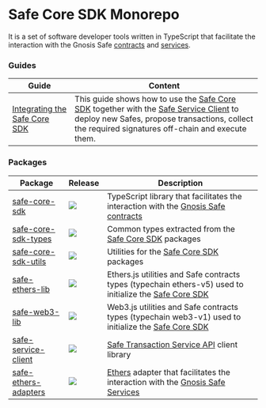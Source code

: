 # Safe Core SDK Monorepo

It is a set of software developer tools written in TypeScript that facilitate the interaction with the Gnosis Safe [contracts](https://github.com/safe-global/safe-contracts) and [services](https://github.com/safe-global/safe-transaction-service).

### Guides <a href="#guides" id="guides"></a>

| Guide                                                                                                                             | Content                                                                                                                                                                                                                                                                                                                                                            |
| --------------------------------------------------------------------------------------------------------------------------------- | ------------------------------------------------------------------------------------------------------------------------------------------------------------------------------------------------------------------------------------------------------------------------------------------------------------------------------------------------------------------ |
| ​[Integrating the Safe Core SDK](https://github.com/safe-global/safe-core-sdk/blob/main/guides/integrating-the-safe-core-sdk.md)​ | This guide shows how to use the [Safe Core SDK](https://github.com/safe-global/safe-core-sdk/tree/main/packages/safe-core-sdk) together with the [Safe Service Client](https://github.com/safe-global/safe-core-sdk/tree/main/packages/safe-service-client) to deploy new Safes, propose transactions, collect the required signatures off-chain and execute them. |

### Packages <a href="#packages" id="packages"></a>

| Package                                                                                                                                                         | Release                                                                                                                                                                                                                                                                                                      | Description                                                                                                                                                                                |
| --------------------------------------------------------------------------------------------------------------------------------------------------------------- | ------------------------------------------------------------------------------------------------------------------------------------------------------------------------------------------------------------------------------------------------------------------------------------------------------------ | ------------------------------------------------------------------------------------------------------------------------------------------------------------------------------------------ |
| [safe-core-sdk](https://github.com/safe-global/safe-core-sdk/tree/main/packages/safe-core-sdk)                                                                  | ​​​[​![](https://camo.githubusercontent.com/19147c4a75d901dba6558ccfee53e26ba37f8a3a5cd712dc9af7850e31669428/68747470733a2f2f62616467652e667572792e696f2f6a732f253430676e6f7369732e706d253246736166652d636f72652d73646b2e737667)​](https://badge.fury.io/js/%40gnosis.pm%2Fsafe-core-sdk)​                   | TypeScript library that facilitates the interaction with the [Gnosis Safe contracts](https://github.com/safe-global/safe-contracts)​​                                                      |
| [safe-core-sdk-types](https://github.com/safe-global/safe-core-sdk/tree/main/packages/safe-core-sdk-types)                                                      | ​​[​![](https://camo.githubusercontent.com/04b0bf621b96568b581a78cb15b14e7c41ebd0f63e8bd30923cd5002dc7643f7/68747470733a2f2f62616467652e667572792e696f2f6a732f253430676e6f7369732e706d253246736166652d636f72652d73646b2d74797065732e737667)​](https://badge.fury.io/js/%40gnosis.pm%2Fsafe-core-sdk-types)   | Common types extracted from the [Safe Core SDK](https://github.com/safe-global/safe-core-sdk/tree/main/packages) packages​                                                                 |
| ​[safe-core-sdk-utils](https://github.com/safe-global/safe-core-sdk/tree/main/packages/safe-core-sdk-utils)                                                     | ​​[​![](https://camo.githubusercontent.com/80f6ae8a9a238a7945715a801c7b175dc1935bd7c2ba107af195add19f9cccf5/68747470733a2f2f62616467652e667572792e696f2f6a732f253430676e6f7369732e706d253246736166652d636f72652d73646b2d7574696c732e737667)​](https://badge.fury.io/js/%40gnosis.pm%2Fsafe-core-sdk-utils)​  | Utilities for the [Safe Core SDK](https://github.com/safe-global/safe-core-sdk/tree/main/packages) packages​                                                                               |
| [safe-ethers-lib](https://github.com/safe-global/safe-core-sdk/tree/main/packages/safe-ethers-lib)[​](https://badge.fury.io/js/%40gnosis.pm%2Fsafe-ethers-lib)​ | ​​[​![](https://camo.githubusercontent.com/d66876aabb982598d1b45cfb1f189152c6ce3b21c80a70294407a6643fff8388/68747470733a2f2f62616467652e667572792e696f2f6a732f253430676e6f7369732e706d253246736166652d6574686572732d6c69622e737667)](https://badge.fury.io/js/%40gnosis.pm%2Fsafe-ethers-lib)                | Ethers.js utilities and Safe contracts types (typechain ethers-v5) used to initialize the [Safe Core SDK](https://github.com/safe-global/safe-core-sdk/tree/main/packages/safe-core-sdk)​​ |
| [safe-web3-lib](https://github.com/safe-global/safe-core-sdk/tree/main/packages/safe-web3-lib)                                                                  | ​​[​![](https://camo.githubusercontent.com/384c10c1be148ea5f3064e34fcf65961a5995632b487027f70564fd0c4960b98/68747470733a2f2f62616467652e667572792e696f2f6a732f253430676e6f7369732e706d253246736166652d776562332d6c69622e737667)​](https://badge.fury.io/js/%40gnosis.pm%2Fsafe-web3-lib)​                    | Web3.js utilities and Safe contracts types (typechain web3-v1) used to initialize the [Safe Core SDK](https://github.com/safe-global/safe-core-sdk/tree/main/packages/safe-core-sdk)       |
| ​​[safe-service-client](https://github.com/safe-global/safe-core-sdk/tree/main/packages/safe-service-client)                                                    | ​​[​![](https://camo.githubusercontent.com/0029846ff55fff05d4984771dc5f22ad3af526fdee0c91409286d5c53d08aefa/68747470733a2f2f62616467652e667572792e696f2f6a732f253430676e6f7369732e706d253246736166652d736572766963652d636c69656e742e737667)​](https://badge.fury.io/js/%40gnosis.pm%2Fsafe-service-client)​​ | [Safe Transaction Service API](https://github.com/safe-global/safe-transaction-service) client library                                                                                     |
| ​[safe-ethers-adapters](https://github.com/safe-global/safe-core-sdk/tree/main/packages/safe-ethers-adapters)                                                   | ​​[​![](https://camo.githubusercontent.com/62da84e05b7e25aa7458a90df1f07d50689d95dbce8e012cad4f1aa4c60b7fa4/68747470733a2f2f62616467652e667572792e696f2f6a732f253430676e6f7369732e706d253246736166652d6574686572732d61646170746572732e737667)](https://badge.fury.io/js/%40gnosis.pm%2Fsafe-ethers-adapters) | [Ethers](https://docs.ethers.io/v5/single-page/) adapter that facilitates the interaction with the [Gnosis Safe Services](https://github.com/safe-global/safe-transaction-service)         |
